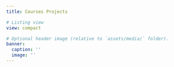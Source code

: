 ```yaml
---
title: Courses Projects

# Listing view
view: compact

# Optional header image (relative to `assets/media/` folder).
banner:
  caption: ''
  image: ''
---
```

